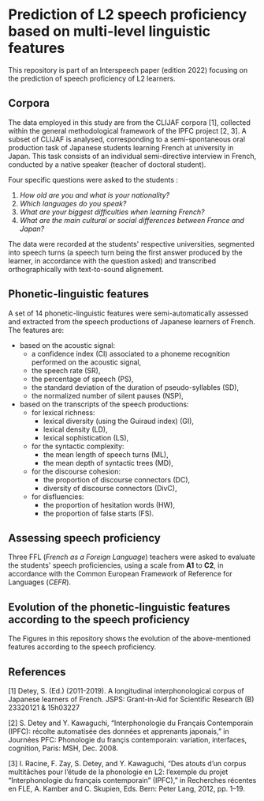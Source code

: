 Prediction of L2 speech proficiency based on multi-level linguistic features
==

This repository is part of an Interspeech paper (edition 2022) focusing on the prediction of speech proficiency of L2 learners.

 Corpora
 --
The data employed in this study are from the CLIJAF corpora [1], collected within the general methodological framework of the IPFC project [2, 3]. A subset of CLIJAF is analysed, corresponding to a semi-spontaneous oral production task of Japanese students learning French at university in Japan. This task consists of an individual semi-directive interview in French, conducted by a native speaker (teacher of doctoral student).

Four specific questions were asked to the students : 
1. _How old are you and what is your nationality?_
2. _Which languages do you speak?_
3. _What are your biggest difficulties when learning French?_
4. _What are the main cultural or social differences between France and Japan?_

The data were recorded at the students' respective universities, segmented into speech turns (a speech turn being the first answer produced by the learner, in accordance with the question asked) and transcribed orthographically with text-to-sound alignement.

Phonetic-linguistic features
--
A set of 14 phonetic-linguistic features were semi-automatically assessed and extracted from the speech productions of Japanese learners of French. The features are: 
* based on the acoustic signal:
    * a confidence index (CI) associated to a phoneme recognition performed on the acoustic signal,
    * the speech rate (SR),
    * the percentage of speech (PS),
    * the standard deviation of the duration of pseudo-syllables (SD),
    * the normalized number of silent pauses (NSP),
* based on the transcripts of the speech productions:
    * for lexical richness:
        * lexical diversity (using the Guiraud index) (GI),
        * lexical density (LD),
        * lexical sophistication (LS),
    * for the syntactic complexity:
        * the mean length of speech turns (ML),
        * the mean depth of syntactic trees (MD),
    * for the discourse cohesion:
        * the proportion of discourse connectors (DC),
        * diversity of discourse connectors (DivC),
    * for disfluencies:
        * the proportion of hesitation words (HW),
        * the proportion of false starts (FS).


Assessing speech proficiency
--
Three FFL (_French as a Foreign Language_) teachers were asked to evaluate the students' speech proficiencies, using a scale from **A1** to **C2**, in accordance with the Common European Framework of Reference for Languages (_CEFR_).

Evolution of the phonetic-linguistic features according to the speech proficiency
--
The Figures in this repository shows the evolution of the above-mentioned features according to the speech proficiency.

References
--
[1] Detey, S. (Ed.) (2011-2019). A longitudinal interphonological corpus of Japanese learners of French. JSPS: Grant-in-Aid for Scientific Research (B) 23320121 & 15h03227

[2] S. Detey and Y. Kawaguchi, “Interphonologie du Français Contemporain (IPFC): récolte automatisée des données et apprenants japonais,” in Journées PFC: Phonologie du françis contemporain: variation, interfaces, cognition, Paris: MSH, Dec. 2008.

[3] I. Racine, F. Zay, S. Detey, and Y. Kawaguchi, “Des atouts d’un corpus multitâches pour l’étude de la phonologie en L2: l’exemple du projet “Interphonologie du français contemporain” (IPFC),” in Recherches récentes en FLE, A. Kamber and C. Skupien, Eds. Bern: Peter Lang, 2012, pp. 1–19.
